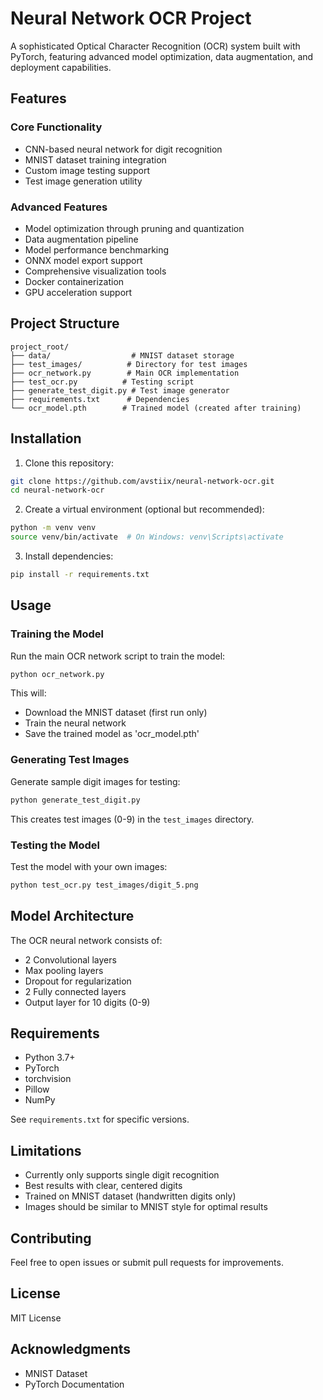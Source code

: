 # Neural Network OCR Project

A sophisticated Optical Character Recognition (OCR) system built with PyTorch, featuring advanced model optimization, data augmentation, and deployment capabilities.

## Features

### Core Functionality
- CNN-based neural network for digit recognition
- MNIST dataset training integration
- Custom image testing support
- Test image generation utility

### Advanced Features
- Model optimization through pruning and quantization
- Data augmentation pipeline
- Model performance benchmarking
- ONNX model export support
- Comprehensive visualization tools
- Docker containerization
- GPU acceleration support

## Project Structure

```
project_root/
├── data/                  # MNIST dataset storage
├── test_images/          # Directory for test images
├── ocr_network.py        # Main OCR implementation
├── test_ocr.py          # Testing script
├── generate_test_digit.py # Test image generator
├── requirements.txt      # Dependencies
└── ocr_model.pth        # Trained model (created after training)
```

## Installation

1. Clone this repository:
```bash
git clone https://github.com/avstiix/neural-network-ocr.git
cd neural-network-ocr
```

2. Create a virtual environment (optional but recommended):
```bash
python -m venv venv
source venv/bin/activate  # On Windows: venv\Scripts\activate
```

3. Install dependencies:
```bash
pip install -r requirements.txt
```

## Usage

### Training the Model

Run the main OCR network script to train the model:
```bash
python ocr_network.py
```

This will:
- Download the MNIST dataset (first run only)
- Train the neural network
- Save the trained model as 'ocr_model.pth'

### Generating Test Images

Generate sample digit images for testing:
```bash
python generate_test_digit.py
```

This creates test images (0-9) in the `test_images` directory.

### Testing the Model

Test the model with your own images:
```bash
python test_ocr.py test_images/digit_5.png
```

## Model Architecture

The OCR neural network consists of:
- 2 Convolutional layers
- Max pooling layers
- Dropout for regularization
- 2 Fully connected layers
- Output layer for 10 digits (0-9)

## Requirements

- Python 3.7+
- PyTorch
- torchvision
- Pillow
- NumPy

See `requirements.txt` for specific versions.

## Limitations

- Currently only supports single digit recognition
- Best results with clear, centered digits
- Trained on MNIST dataset (handwritten digits only)
- Images should be similar to MNIST style for optimal results

## Contributing

Feel free to open issues or submit pull requests for improvements.

## License

MIT License

## Acknowledgments

- MNIST Dataset
- PyTorch Documentation